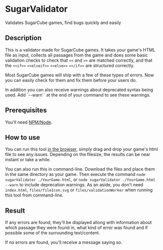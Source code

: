 # SugarValidator
Validates SugarCube games, find bugs quickly and easily

## Description
This is a validator made for SugarCube games. It takes your game's HTML file as input, collects all passages from the game and does some basic validation checks to check that `<<` and `>>` are matched correctly, and that the `<<if>>` `<<elseif>>` `<<else>>` `<</if>>` are structured correctly.

Most SugarCube games will ship with a few of these types of errors. Now you can easily check for them and fix them before your users do.

In addition you can also receive warnings about deprecated syntax being used. Add `--warn`` at the end of your command to see these warnings.

## Prerequisites
You'll need [NPM/Node](https://nodejs.org/en/download/).

## How to use
You can run this tool [in the browser](https://goctionni.github.io/SugarValidator/index.html), simply drag and drop your game's html file to see any issues. Depending on the filesize, the results can be near instant or take a while.

You can also run this in command-line. Download the files and place them in the same directory as your game. Then execute the command `node sugarValidator ./YourGame.html`, or `node sugarValidator ./YourGame.html --warn` to include deprecation warnings. As an aside, you don't need `index.html`, `files/fileIcon.svg` or `files/validationWorker` when running this tool from command-line.

## Result
If any errors are found, they'll be displayed allong with information about which passage they were found in, what kind of error was found and if possible some of the surrounding text/content.

If no errors are found, you'll receive a message saying so.
